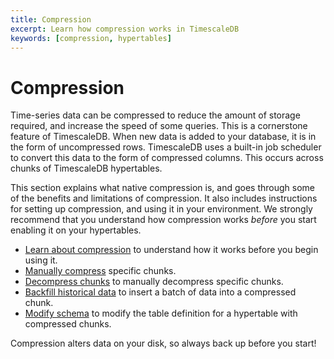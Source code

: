```yaml
---
title: Compression
excerpt: Learn how compression works in TimescaleDB
keywords: [compression, hypertables]
---
```


# Compression
Time-series data can be compressed to reduce the amount of storage required, and
increase the speed of some queries. This is a cornerstone feature of
TimescaleDB. When new data is added to your database, it is in the form of
uncompressed rows. TimescaleDB uses a built-in job scheduler to convert this
data to the form of compressed columns. This occurs across chunks of TimescaleDB
hypertables.

This section explains what native compression is, and goes through some of the
benefits and limitations of compression. It also includes instructions for
setting up compression, and using it in your environment. We strongly recommend
that you understand how compression works *before* you start enabling it on your
hypertables.

*   [Learn about compression][compression] to understand how it works before you begin using it.
*   [Manually compress][manual-compression] specific chunks.
*   [Decompress chunks][decompress-chunks] to manually decompress specific chunks.
*   [Backfill historical data][backfill-historical] to insert a batch of data into a compressed chunk.
*   [Modify schema][modify-schema] to modify the table definition for a hypertable with compressed chunks.

<highlight type="warning">
Compression alters data on your disk, so always back up before you start!
</highlight>

[backfill-historical]: /timescaledb/:currentVersion:/how-to-guides/compression/backfill-historical-data
[compression]: /timescaledb/:currentVersion:/how-to-guides/compression/about-compression
[decompress-chunks]: /timescaledb/:currentVersion:/how-to-guides/compression/decompress-chunks
[manual-compression]: /timescaledb/:currentVersion:/how-to-guides/compression/manually-compress-chunks
[modify-schema]: /timescaledb/:currentVersion:/how-to-guides/compression/modify-a-schema

